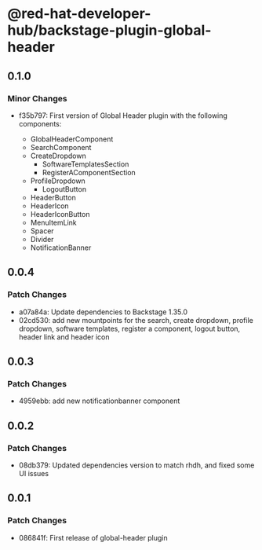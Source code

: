 # @red-hat-developer-hub/backstage-plugin-global-header

## 0.1.0

### Minor Changes

- f35b797: First version of Global Header plugin with the following components:

  - GlobalHeaderComponent
  - SearchComponent
  - CreateDropdown
    - SoftwareTemplatesSection
    - RegisterAComponentSection
  - ProfileDropdown
    - LogoutButton
  - HeaderButton
  - HeaderIcon
  - HeaderIconButton
  - MenuItemLink
  - Spacer
  - Divider
  - NotificationBanner

## 0.0.4

### Patch Changes

- a07a84a: Update dependencies to Backstage 1.35.0
- 02cd530: add new mountpoints for the search, create dropdown, profile dropdown, software templates, register a component, logout button, header link and header icon

## 0.0.3

### Patch Changes

- 4959ebb: add new notificationbanner component

## 0.0.2

### Patch Changes

- 08db379: Updated dependencies version to match rhdh, and fixed some UI issues

## 0.0.1

### Patch Changes

- 086841f: First release of global-header plugin
